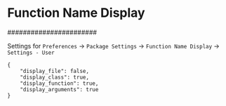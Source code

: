 # Function Name Display
#######################

Settings for `Preferences` -> `Package Settings` -> `Function Name Display` ->
`Settings - User`

	{
		"display_file": false,
		"display_class": true,
		"display_function": true,
		"display_arguments": true
	}
